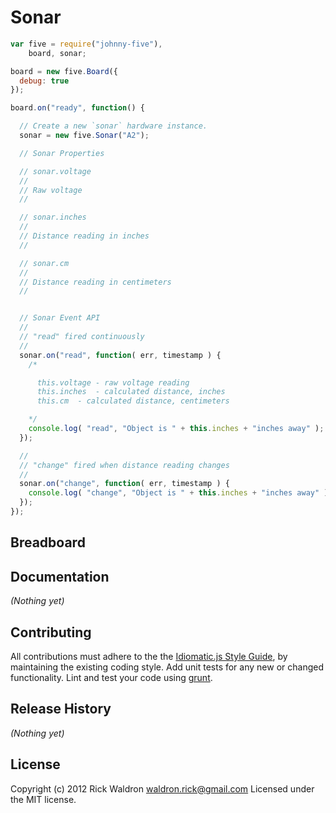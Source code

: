 # Sonar

```javascript
var five = require("johnny-five"),
    board, sonar;

board = new five.Board({
  debug: true
});

board.on("ready", function() {

  // Create a new `sonar` hardware instance.
  sonar = new five.Sonar("A2");

  // Sonar Properties

  // sonar.voltage
  //
  // Raw voltage
  //

  // sonar.inches
  //
  // Distance reading in inches
  //

  // sonar.cm
  //
  // Distance reading in centimeters
  //


  // Sonar Event API
  //
  // "read" fired continuously
  //
  sonar.on("read", function( err, timestamp ) {
    /*

      this.voltage - raw voltage reading
      this.inches  - calculated distance, inches
      this.cm  - calculated distance, centimeters

    */
    console.log( "read", "Object is " + this.inches + "inches away" );
  });

  //
  // "change" fired when distance reading changes
  //
  sonar.on("change", function( err, timestamp ) {
    console.log( "change", "Object is " + this.inches + "inches away" );
  });
});

```

## Breadboard




## Documentation

_(Nothing yet)_









## Contributing
All contributions must adhere to the the [Idiomatic.js Style Guide](https://github.com/rwldrn/idiomatic.js),
by maintaining the existing coding style. Add unit tests for any new or changed functionality. Lint and test your code using [grunt](https://github.com/cowboy/grunt).

## Release History
_(Nothing yet)_

## License
Copyright (c) 2012 Rick Waldron <waldron.rick@gmail.com>
Licensed under the MIT license.
